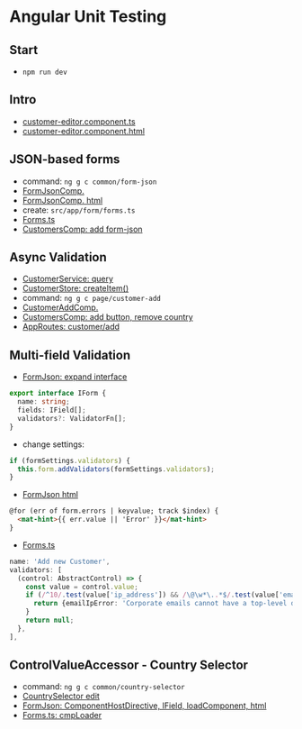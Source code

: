 # Angular Unit Testing

## Start
- `npm run dev`

## Intro
- [customer-editor.component.ts](src/app/page/customer-editor/customer-editor.component.ts)
- [customer-editor.component.html](src/app/page/customer-editor/customer-editor.component.html)

## JSON-based forms
- command: `ng g c common/form-json`
- [FormJsonComp.](src/app/common/form-json/form-json.component.ts)
- [FormJsonComp. html](src/app/common/form-json/form-json.component.html)
- create: `src/app/form/forms.ts`
- [Forms.ts](src/app/form/forms.ts)
- [CustomersComp: add form-json](src/app/page/customer/customer.component.html)

## Async Validation
- [CustomerService: query](src/app/service/customer.service.ts)
- [CustomerStore: createItem()](src/app/store/CustomerStore.ts)
- command: `ng g c page/customer-add`
- [CustomerAddComp.](src/app/page/customer-add/customer-add.component.ts)
- [CustomersComp: add button, remove country](src/app/page/customer/customer.component.html)
- [AppRoutes: customer/add](src/app/app.routes.ts)

## Multi-field Validation
- [FormJson: expand interface](src/app/common/form-json/form-json.component.ts)
```typescript
export interface IForm {
  name: string;
  fields: IField[];
  validators?: ValidatorFn[];
}
```
- change settings:
```typescript
if (formSettings.validators) {
  this.form.addValidators(formSettings.validators);
}
```
- [FormJson html](src/app/common/form-json/form-json.component.html)
```html
@for (err of form.errors | keyvalue; track $index) {
  <mat-hint>{{ err.value || 'Error' }}</mat-hint>
}
```
- [Forms.ts](src/app/form/forms.ts)
```typescript
name: 'Add new Customer',
validators: [
  (control: AbstractControl) => {
    const value = control.value;
    if (/^10/.test(value['ip_address']) && /\@\w*\..*$/.test(value['email'])) {
      return {emailIpError: 'Corporate emails cannot have a top-level domain.'};
    }
    return null;
  },
],
```

## ControlValueAccessor - Country Selector
- command: `ng g c common/country-selector`
- [CountrySelector edit](src/app/common/country-selector/country-selector.component.ts)
- [FormJson: ComponentHostDirective, IField, loadComponent, html](src/app/common/form-json/form-json.component.ts)
- [Forms.ts: cmpLoader](src/app/form/forms.ts)
